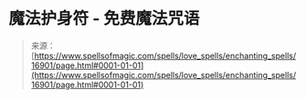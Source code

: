 <!--yml

category: 未分类

date: 2024-06-12 18:57:40

-->

# 魔法护身符 - 免费魔法咒语

> 来源：[https://www.spellsofmagic.com/spells/love_spells/enchanting_spells/16901/page.html#0001-01-01](https://www.spellsofmagic.com/spells/love_spells/enchanting_spells/16901/page.html#0001-01-01)
